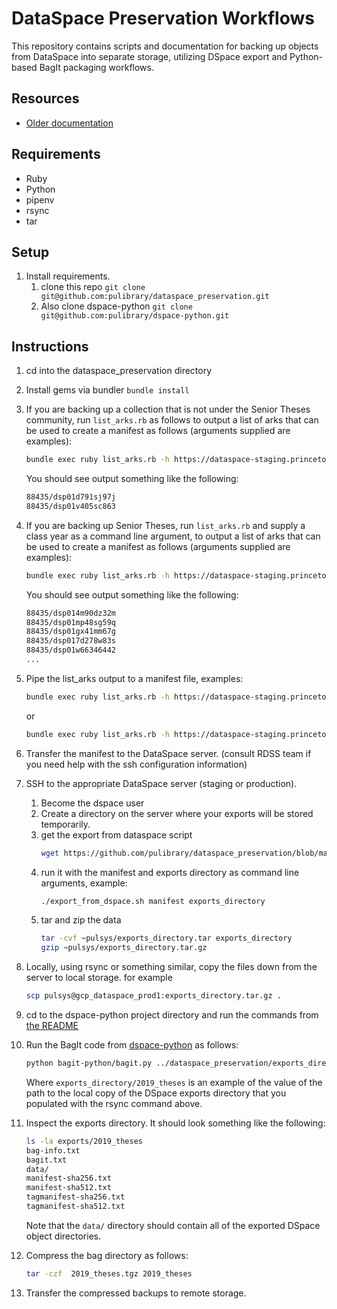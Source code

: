 # DataSpace Preservation Workflows

This repository contains scripts and documentation for backing up objects from DataSpace into separate storage, utilizing DSpace export and Python-based BagIt packaging workflows.

## Resources 
* [Older documentation](https://docs.google.com/document/d/1Io6V34ft__acYTX6uMZQO-8zJy5EX-qXLiUwgGmREsk/edit)

## Requirements
* Ruby 
* Python
* pipenv
* rsync 
* tar

## Setup

1. Install requirements.
   1. clone this repo `git clone git@github.com:pulibrary/dataspace_preservation.git`
   1. Also clone dspace-python `git clone git@github.com:pulibrary/dspace-python.git`

## Instructions

1. cd into the dataspace_preservation directory
1. Install gems via bundler `bundle install`
1. If you are backing up a collection that is not under the Senior Theses community, run `list_arks.rb` as follows to output a list of arks that can be used to create a manifest as follows (arguments supplied are examples):
   ```bash 
   bundle exec ruby list_arks.rb -h https://dataspace-staging.princeton.edu -a ark:/88435/dsp01zw12z7787
   ```
    You should see output something like the following: 
    ```bash 
    88435/dsp01d791sj97j
    88435/dsp01v405sc863
    ```
1. If you are backing up Senior Theses, run `list_arks.rb` and supply a class year as a command line argument, to output a list of arks that can be used to create a manifest as follows (arguments supplied are examples):
   ```bash 
   bundle exec ruby list_arks.rb -h https://dataspace-staging.princeton.edu -a ark:/88435/dsp01sf268516n -c 2019
   ```
    You should see output something like the following: 
    ```bash 
    88435/dsp014m90dz32m
    88435/dsp01mp48sg59q
    88435/dsp01gx41mm67g
    88435/dsp017d278w83s
    88435/dsp01w66346442
    ...
    ```
1. Pipe the list_arks output to a manifest file, examples:
   ```bash 
   bundle exec ruby list_arks.rb -h https://dataspace-staging.princeton.edu -a ark:/88435/dsp01zw12z7787 > manifest
   ```

   or 

   ```bash 
   bundle exec ruby list_arks.rb -h https://dataspace-staging.princeton.edu -a ark:/88435/dsp01sf268516n -c 2019 > manifest
   ```
1. Transfer the manifest to the DataSpace server. (consult RDSS team if you need help with the ssh configuration information)
1. SSH to the appropriate DataSpace server (staging or production).
   1. Become the dspace user
   1. Create a directory on the server where your exports will be stored temporarily.
   1. get the export from dataspace script
      ```bash
      wget https://github.com/pulibrary/dataspace_preservation/blob/main/export_from_dspace.sh
      ```
   1. run it with the manifest and exports directory as command line arguments, example:
      ```bash 
      ./export_from_dspace.sh manifest exports_directory
      ```
   1. tar and zip the data
      ```bash
      tar -cvf ~pulsys/exports_directory.tar exports_directory
      gzip ~pulsys/exports_directory.tar.gz
      ```
1. Locally, using rsync or something similar, copy the files down from the server to local storage. for example
   ```bash
   scp pulsys@gcp_dataspace_prod1:exports_directory.tar.gz .
   ```
   
1. cd to the dspace-python project directory and run the commands from [the README](https://github.com/pulibrary/dspace-python#installing-the-python-package-dependencies)
1. Run the BagIt code from [dspace-python](https://github.com/pulibrary/dspace-python) as follows:
    ```bash
    python bagit-python/bagit.py ../dataspace_preservation/exports_directory/2019_theses
    ```
    Where `exports_directory/2019_theses` is an example of the value of the path to the local copy of the DSpace exports directory that you populated with the rsync command above.
1. Inspect the exports directory.  It should look something like the following: 
    ```bash
    ls -la exports/2019_theses
    bag-info.txt
    bagit.txt
    data/
    manifest-sha256.txt
    manifest-sha512.txt
    tagmanifest-sha256.txt
    tagmanifest-sha512.txt
    ```
    Note that the `data/` directory should contain all of the exported DSpace object directories.
1. Compress the bag directory as follows:
    ```bash 
    tar -czf  2019_theses.tgz 2019_theses
    ```
1. Transfer the compressed backups to remote storage.

